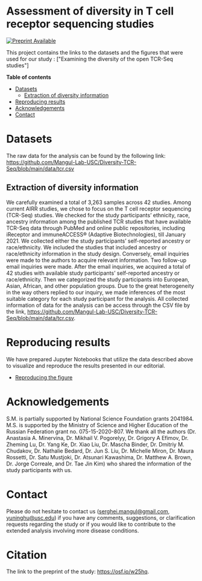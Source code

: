 # Assessment of diversity in T cell receptor sequencing studies

[![Preprint Available](https://img.shields.io/badge/Preprint-online-green.svg)](https://osf.io/w25hq/)

This project contains the links to the datasets and the figures that were used for our study : ["Examining the diversity of the open TCR-Seq studies"]

**Table of contents**
* [Datasets](#datasets)
  * [Extraction of diversity information](#extraction-of-diversity-information)
* [Reproducing results](#reproducing-results)
* [Acknowledgements](#acknowledgements)
* [Contact](#contact)


# Datasets

The raw data for the analysis can be found by the following link: https://github.com/Mangul-Lab-USC/Diversity-TCR-Seq/blob/main/data/tcr.csv

## Extraction of diversity information

We carefully examined a total of 3,263 samples across 42 studies. Among current AIRR studies, we chose to focus on the T cell receptor sequencing (TCR-Seq) studies. We checked for the study participants’ ethnicity, race, ancestry information among the published TCR studies that have available TCR-Seq data through PubMed and online public repositories, including iReceptor and immuneACCESS® (Adaptive Biotechnologies), till January 2021. We collected either the study participants’ self-reported ancestry or race/ethnicity. We included the studies that included ancestry or race/ethnicity information in the study design. Conversely, email inquiries were made to the authors to acquire relevant information. Two follow-up email inquiries were made. After the email inquiries, we acquired a total of 42 studies with available study participants’ self-reported ancestry or race/ethnicity. Then we categorized the study participants into European, Asian, African, and other population groups. Due to the great heterogeneity in the way others replied to our inquiry, we made inferences of the most suitable category for each study participant for the analysis.  All collected information of data for the analysis can be access through the CSV file by the link, https://github.com/Mangul-Lab-USC/Diversity-TCR-Seq/blob/main/data/tcr.csv. 


# Reproducing results

We have prepared Jupyter Notebooks that utilize the data described above to visualize and reproduce the results presented in our editorial.

* [Reproducing the figure](https://github.com/Mangul-Lab-USC/Diversity-TCR-Seq/blob/main/notebooks/Supplement%20Figure.ipynb)


# Acknowledgements

S.M. is partially supported by National Science Foundation grants 2041984. M.S. is supported by the Ministry of Science and Higher Education of the Russian Federation grant no. 075-15-2020-807. We thank all the authors (Dr. Anastasia A. Minervina, Dr. Mikhail V. Pogorelyy, Dr. Grigory A Efimov, Dr. Zheming Lu, Dr. Yang Ke, Dr. Xiao Liu, Dr. Mascha Binder, Dr. Dmitriy M. Chudakov, Dr. Nathalie Bedard, Dr. Jun S. Liu, Dr. Michelle Miron, Dr. Maura Rossetti, Dr. Satu Mustjoki, Dr. Atsunari Kawashima, Dr. Matthew A. Brown, Dr. Jorge Correale, and Dr. Tae Jin Kim) who shared the information of the study participants with us.


# Contact

Please do not hesitate to contact us (serghei.mangul@gmail.com, yuninghu@usc.edu) if you have any comments, suggestions, or clarification requests regarding the study or if you would like to contribute to the extended analysis involving more disease conditions.


# Citation

The link to the preprint of the study: https://osf.io/w25hq. 
